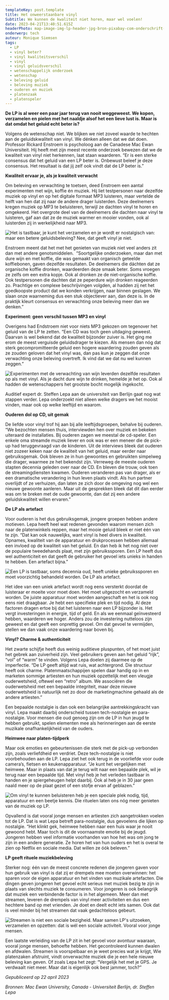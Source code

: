 ```yaml
---
templateKey: post.template
title: Het onweerstaanbare vinyl
Subtitle: We kunnen de kwaliteit niet horen, maar wel voelen!
date: 2023-04-21T13:40:51.615Z
headerPhoto: map-image-img-lp-header-jpg-bron-pixabay-com-onderschrift-lp-header
onderwerp: tech
auteur: Monique Siemsen
tags:
  - LP
  - vinyl beter?
  - vinyl kwaliteitsverschil
  - vinyl
  - vinyl geluidsverschil
  - wetenschappelijk onderzoek
  - wetenschap
  - beleving geluid
  - beleving muziek
  - ouderen en muziek
  - platenzaak
  - platenspeler
---
```



**De LP is al weer een paar jaar terug van nooit weggeweest. We kopen, verzamelen en pielen met het naaldje alsof het een lieve lust is. Maar is dat omdat het geluid echt beter is?**



Volgens de wetenschap niet. We blijken we niet zoveel waarde te hechten aan de geluidskwaliteit van vinyl. We dénken alleen dat we dat doen. Professor Rickard Enstroem is psycholoog aan de Canadese Mac Ewan Universiteit. Hij heeft met zijn meest recente onderzoek bewezen dat we de kwaliteit van vinyl niet herkennen, laat staan waarderen. “Er is een sterke consensus dat het geluid van een LP beter is. Onbewust beleef je deze consensus. Het resultaat is dat jij zelf ook vindt dat de LP beter is.” 



**Kwaliteit ervaar je, als je kwaliteit verwacht**

Om beleving en verwachting te toetsen, deed Enstroem een aantal experimenten met wijn, koffie én muziek. Hij liet testpersonen naar dezelfde muziek op vinyl en op het digitale formaat MP3 luisteren, maar vertelde de helft van hen dat zij naar de andere drager luisterden. Deze deelnemers kregen muziek op MP3 te beluisteren, terwijl ze dachten vinyl te horen en omgekeerd. Het overgrote deel van de deelnemers die dachten naar vinyl te luisteren, gaf aan dat ze de muziek warmer en mooier vonden, ook al luisterden zij in werkelijkheid naar MP3.

![Het is tastbaar, je kunt het verzamelen en je wordt er nostalgisch van: maar een betere geluidsbeleving? Nee, dat geeft vinyl je niet.](/img/lp-2-luisteren-vrouw-collectie.jpg "Pixabay.com")

Enstroem meent dat het met het genieten van muziek niet veel anders zit dan met andere genotsmiddelen.  “Soortgelijke onderzoeken, maar dan met dure wijn en met koffie, die was gemaakt van organisch geteelde koffiebonen, gaven dezelfde resultaten. De deelnemers die dáchten dat ze organische koffie dronken, waardeerden deze smaak beter. Soms vroegen ze zelfs om een extra kopje. Ook al dronken ze de niet-organische koffie. Ook testpersonen die dachten dat ze peperdure wijn dronken reageerden zo. Prachtige en complexe beschrijvingen volgden, al hadden zij net het goedkoopste product dat we konden verkrijgen, naar binnen geslagen. We slaan onze waarneming dus een stuk objectiever aan, dan deze is. In de praktijk kleurt consensus en verwachting onze beleving meer dan we denken.”



**Experiment: geen verschil tussen MP3 en vinyl**

Overigens had Endstroem niet voor niets MP3 gekozen om tegenover het geluid van de LP te zetten. “Een CD was toch geen uitdaging geweest. Daarvan is wel bekend dat de kwaliteit bijzonder zuiver is. Het ging me erom de meest verguisde geluidsdrager te kiezen. Als mensen dan nóg dat sterk gecompromitteerde geluid een hogere waardering zouden geven als ze zouden geloven dat het vinyl was, dan pas kun je zeggen dat onze verwachting onze beleving overtreft. Ik vind dat we dat nu wel kunnen zeggen.”

![Experimenten met de verwachting van wijn leverden dezelfde resultaten op als met vinyl. Als je dacht dure wijn te drinken, hemelde je het op. Ook al hadden de wetenschappers het grootste bocht mogelijk ingekocht.](/img/lp-3-wijn-pexels-дарья-шелкович-5010644.jpg "Pexels, Дapbя Weлkobny")

Auditief expert dr. Steffen Lepa aan de universiteit van Berlijn gaat nog wat stappen verder. Lepa onderzoekt niet alleen welke dragers we het mooist vinden, maar ook op welke leeftijd en waarom.



**Ouderen dol op CD, uit gemak**

De liefde voor vinyl trof hij aan bij alle leeftijdsgroepen, behalve bij ouderen. “We bezochten mensen thuis, interviewden hen over muziek en bekeken uiteraard de installaties. Bij ouderen zagen we meestal de cd-speler. Een enkele oma streamde muziek liever en ook was er een meneer die de pick-up had teruggevraagd van de kinderen. Uit de interviews bleek dat ouderen niet zozeer keken naar de kwaliteit van het geluid, maar eerder naar gebruiksgemak. Ook bleven ze in hun gewoontes en gebruikten simpelweg die drager, waarmee ze het bekendst zijn. Verreweg de meeste ouderen stapten decennia geleden over naar de CD. En bleven die trouw, ook toen de streamingdiensten kwamen. Ouderen veranderen pas van drager, als er een dramatische verandering in hun leven plaats vindt. Als hun partner overlijdt of ze verhuizen, dan laten ze zich door de omgeving nog wel een nieuwe gewoonte aanleren. Maar uit de gesprekken bleek dat dit dan eerder was om te breken met de oude gewoonte, dan dat zij een andere geluidskwaliteit willen ervaren.”



**De LP als artefact**

Voor ouderen is het dus gebruiksgemak, jongere groepen hebben andere motieven. Lepa heeft heel wat redenen gevonden waarom mensen zich naar de platenwinkels reppen, maar het mooie geluid bleek er niet één van te zijn. “Dat kan ook nauwelijks, want vinyl is heel divers in kwaliteit. Opnames, kwaliteit van de apparatuur en drukprocessen hebben allemaal een invloed op de kwaliteit van het geluid. En dan heb ik het nog niet over de populaire tweedehands plaat, met zijn gebruikssporen. Een LP heeft dus wel authenticiteit en dat geeft de gebruiker het gevoel iets unieks in handen te hebben. Een artefact bijna.”

![Een LP is tastbaar, soms decennia oud, heeft unieke gebruikssporen en moet voorzichtig behandeld worden. De LP als artefact.](/img/lp-4-collectie-simon-garfunkel.jpg "Pixabay.com")

Het idee van een uniek artefact wordt nog eens versterkt doordat de luisteraar er moeite voor moet doen. Het moet uitgezocht en verzameld worden. De juiste apparatuur moet worden aangeschaft en het is ook nog eens niet draagbaar. Je hebt een specifieke plek en tijd nodig. Al deze factoren dragen ertoe bij dat het luisteren naar een LP bijzonder is. Het vergt investeringen in energie, tijd of geld. En als we eenmaal geïnvesteerd hebben, waarderen we hoger. Anders zou de investering nutteloos zijn geweest en dat geeft een onprettig gevoel. Om dat gevoel te vermijden, stellen we dan vaak onze waardering naar boven bij.



**Vinyl? Charme & authenticiteit**

Het zwarte schijfje heeft dus weinig auditieve pluspunten, of het moet juist het gebrek aan zuiverheid zijn. Veel gebruikers geven aan het geluid “rijk”, “vol” of “warm” te vinden. Volgens Lepa doelen zij daarmee op de imperfectie. “De LP geeft altijd wat ruis, wat achtergrond. Die structuur heeft ook charme. Platenmaatschappijen spelen daar handig op in en marketen sommige artiesten en hun muziek opzettelijk met een vleugje ouderwetsheid, oftewel een “retro” album. We associëren die ouderwetsheid met een bepaalde integriteit, maar deze nieuwe ouderwetsheid is natuurlijk net zo door de marketingmachine gehaald als de andere artiesten.” 

Een bepaalde nostalgie is dan ook een belangrijke aantrekkingskracht van vinyl. Lepa maakt daarbij onderscheid tussen tech-nostalgie en para-nostalgie. Voor mensen die oud genoeg zijn om de LP in hun jeugd te hebben gebruikt, spelen elementen mee als herinneringen aan de eerste muzikale onafhankelijkheid van de ouders. 



**Heimwee naar platen-tijdperk**

Maar ook emoties en gebeurtenissen die sterk met de pick-up verbonden zijn, zoals verliefdheid en verdriet. Deze tech-nostalgie is niet voorbehouden aan de LP. Lepa ziet het ook terug in de voorliefde voor oude camera’s, fietsen en keukenapparatuur. “Je kunt het vergelijken met heimwee. Maar in plaats van dat je terug wilt naar een bepaalde plek, wil je terug naar een bepaalde tijd. Met vinyl heb je het verleden tastbaar in handen en je spiergeheugen helpt daarbij. Ook al heb je in 30 jaar geen naald meer op de plaat gezet of een stofje ervan af geblazen.” 

![Om vinyl te kunnen beluisteren heb je een speciale plek nodig, tijd, apparatuur en een beetje kennis. Die rituelen laten ons nóg meer genieten van de muziek op LP.](/img/lp-5-meisje-pick-up-pexels-cottonbro-studio-6863081.jpg "Pexels, Cottonbro Studio")

Opvallend is dat vooral jonge mensen en artiesten zich aangetrokken voelen tot de LP. Dat is wat Lepa betreft para-nostalgie, dus gevoelens die lijken op nostalgie. “Het klinkt gek, heimwee hebben naar een huis waar je nooit gewoond hebt. Maar toch is dit de voornaamste emotie bij de jeugd. Jongeren hebben veel informatie voorhanden van hoe het was om jong te zijn in een andere generatie. Ze horen het van hun ouders en het is overal te zien op Netflix en sociale media. Dat willen ze óók beleven.” 



**LP geeft rituele muziekbeleving**

Sterker nog: één van de meest concrete redenen die jongeren gaven voor hun gebruik van vinyl is dat zij er drempels mee moeten overwinnen: het sparen voor de eigen apparatuur en het vinden van muzikale artefacten. Die dingen geven jongeren het gevoel echt serieus met muziek bezig te zijn in plaats van slechts muziek te consumeren. Voor jongeren is ook belangrijk dat muziek een verbindende factor is in het algemeen. Meer dan met streamen, leveren de drempels van vinyl meer activiteiten en dus een hechtere band op met vrienden. Je doet en deelt echt iets samen. Ook dat is veel minder bij het streamen dat vaak gedachteloos gebeurt.

![Streamen is niet een sociale bezigheid. Maar samen LP's uitzoeken, verzamelen en opzetten: dat is wél een sociale activiteit. Vooral voor jonge mensen.](/img/lp-6-meisjes-pexels-ron-lach-10676969.jpg "Pexels, Ron Lach")

Een laatste verleiding van de LP zit in het gevoel voor avontuur waaraan, vooral jonge mensen, behoefte hebben. Het gecontroleerd kunnen dwalen en afdwalen. Streamen is voorspelbaar en je weet precies wat je krijgt, Wie platenzaken afstruint, vindt onverwachte muziek die je een hele nieuwe beleving kan geven. Of zoals Lepa het zegt: “Vergelijk het met je GPS. Je verdwaalt niet meer. Maar dat is eigenlijk ook best jammer, toch?” 



*Gepubliceerd op 22 april 2023*

*Bronnen: Mac Ewan University, Canada - Universiteit Berlijn, dr. Steffen Lepa*